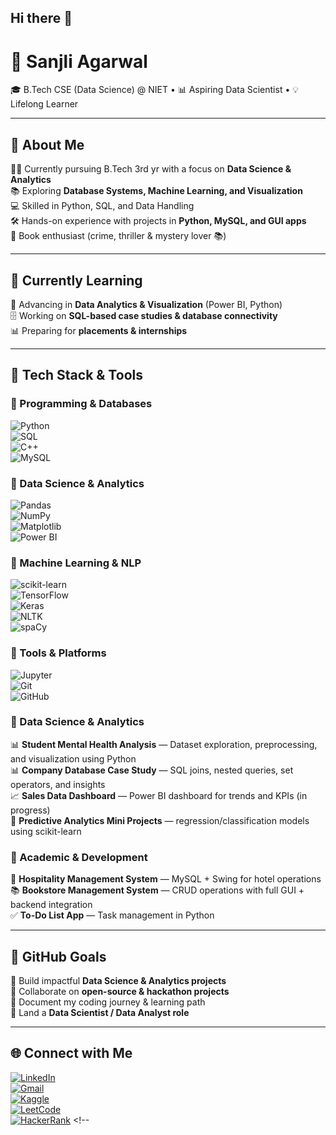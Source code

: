 ## Hi there 👋

# 🌟 Sanjli Agarwal

🎓 B.Tech CSE (Data Science) @ NIET • 📊 Aspiring Data Scientist • 💡 Lifelong Learner  

---

## 🧠 About Me
👩‍🎓 Currently pursuing B.Tech 3rd yr with a focus on **Data Science & Analytics**  
📚 Exploring **Database Systems, Machine Learning, and Visualization**  
💻 Skilled in Python, SQL, and Data Handling  
🛠️ Hands-on experience with projects in **Python, MySQL, and GUI apps**  
📖 Book enthusiast (crime, thriller & mystery lover 📚)  

---

## 🚀 Currently Learning
🌱 Advancing in **Data Analytics & Visualization** (Power BI, Python)  
🗄️ Working on **SQL-based case studies & database connectivity**  
📊 Preparing for **placements & internships**  

---

## 🧰 Tech Stack & Tools  

### 🔹 Programming & Databases  
![Python](https://img.shields.io/badge/Python-3776AB?style=for-the-badge&logo=python&logoColor=white)  
![SQL](https://img.shields.io/badge/SQL-003B57?style=for-the-badge&logo=postgresql&logoColor=white)  
![C++](https://img.shields.io/badge/C++-00599C?style=for-the-badge&logo=cplusplus&logoColor=white)  
![MySQL](https://img.shields.io/badge/MySQL-4479A1?style=for-the-badge&logo=mysql&logoColor=white)  

### 🔹 Data Science & Analytics  
![Pandas](https://img.shields.io/badge/Pandas-150458?style=for-the-badge&logo=pandas&logoColor=white)  
![NumPy](https://img.shields.io/badge/NumPy-013243?style=for-the-badge&logo=numpy&logoColor=white)  
![Matplotlib](https://img.shields.io/badge/Matplotlib-11557C?style=for-the-badge&logo=plotly&logoColor=white)  
![Power BI](https://img.shields.io/badge/Power%20BI-F2C811?style=for-the-badge&logo=powerbi&logoColor=black)  

### 🔹 Machine Learning & NLP  
![scikit-learn](https://img.shields.io/badge/scikit--learn-F7931E?style=for-the-badge&logo=scikit-learn&logoColor=white)  
![TensorFlow](https://img.shields.io/badge/TensorFlow-FF6F00?style=for-the-badge&logo=tensorflow&logoColor=white)  
![Keras](https://img.shields.io/badge/Keras-D00000?style=for-the-badge&logo=keras&logoColor=white)  
![NLTK](https://img.shields.io/badge/NLTK-154734?style=for-the-badge&logo=python&logoColor=white)  
![spaCy](https://img.shields.io/badge/spaCy-09A3D5?style=for-the-badge&logo=python&logoColor=white)  

### 🔹 Tools & Platforms  
![Jupyter](https://img.shields.io/badge/Jupyter-F37626?style=for-the-badge&logo=jupyter&logoColor=white)  
![Git](https://img.shields.io/badge/Git-F05032?style=for-the-badge&logo=git&logoColor=white)  
![GitHub](https://img.shields.io/badge/GitHub-181717?style=for-the-badge&logo=github&logoColor=white)

### 🔹 Data Science & Analytics  
📊 **Student Mental Health Analysis** — Dataset exploration, preprocessing, and visualization using Python  
📊 **Company Database Case Study** — SQL joins, nested queries, set operators, and insights  
📈 **Sales Data Dashboard** — Power BI dashboard for trends and KPIs (in progress)  
🤖 **Predictive Analytics Mini Projects** — regression/classification models using scikit-learn  

### 🔹 Academic & Development  
🏨 **Hospitality Management System** — MySQL + Swing for hotel operations  
📚 **Bookstore Management System** — CRUD operations with full GUI + backend integration  
✅ **To-Do List App** — Task management in Python  

---

## 🎯 GitHub Goals
📁 Build impactful **Data Science & Analytics projects**  
🤝 Collaborate on **open-source & hackathon projects**  
📝 Document my coding journey & learning path  
🚀 Land a **Data Scientist / Data Analyst role**  

---

## 🌐 Connect with Me  

[![LinkedIn](https://img.shields.io/badge/LinkedIn-blue?style=for-the-badge&logo=linkedin&logoColor=white)](https://www.linkedin.com/in/sanjli-agarwal-a77985293)  
[![Gmail](https://img.shields.io/badge/Email-red?style=for-the-badge&logo=gmail&logoColor=white)](raghavagarwal2321@gmail.com)  
[![Kaggle](https://img.shields.io/badge/Kaggle-20BEFF?style=for-the-badge&logo=kaggle&logoColor=white)](https://www.kaggle.com/sanjliagarwal07)  
[![LeetCode](https://img.shields.io/badge/LeetCode-FFA116?style=for-the-badge&logo=leetcode&logoColor=white)](https://leetcode.com/u/Sanjli_Agarwal/)  
[![HackerRank](https://img.shields.io/badge/HackerRank-2EC866?style=for-the-badge&logo=hackerrank&logoColor=white)](https://www.hackerrank.com/profile/Sanjli_Agarwal)  <!--
